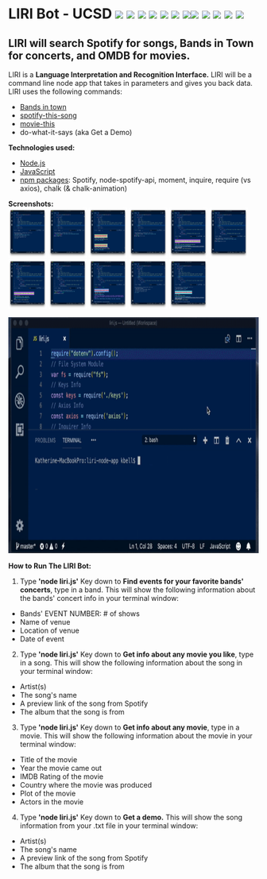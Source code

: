 # LIRI Bot - UCSD <img src="https://img.icons8.com/color/48/000000/drum-set.png">&nbsp;<img src="https://img.icons8.com/color/48/000000/metal-music.png">&nbsp;<img src="https://img.icons8.com/color/48/000000/electronic-music.png">&nbsp;<img src="https://img.icons8.com/color/48/000000/rock-music.png">&nbsp;<img src="https://img.icons8.com/color/48/000000/documentary.png">&nbsp;<img src="https://img.icons8.com/color/48/000000/music-transcript.png">&nbsp;<img src="https://img.icons8.com/color/48/000000/dj.png"><img src="https://img.icons8.com/color/48/000000/matrix-desktop.png">&nbsp;<img src="https://img.icons8.com/color/48/000000/morpheus.png">&nbsp;<img src="https://img.icons8.com/color/48/000000/trinity.png">&nbsp;<img src="https://img.icons8.com/color/48/000000/neo.png">&nbsp;<img src="https://img.icons8.com/color/48/000000/matrix-hunter.png">
## LIRI will search Spotify for songs, Bands in Town for concerts, and OMDB for movies.
LIRI is a <b>Language Interpretation and Recognition Interface.</b> LIRI will be a command line node app that takes in parameters and gives you back data. LIRI uses the following commands:

* <a href="https://www.bandsintown.com/">Bands in town</a>
* <a href="https://www.spotify.com/">spotify-this-song</a>
* <a href="http://www.omdbapi.com/">movie-this</a>
* do-what-it-says (aka Get a Demo)

<b>Technologies used:</b>
* <a href="https://nodejs.org/en/">Node.js</a>
* <a href="https://en.wikipedia.org/wiki/JavaScript">JavaScript</a>
* <a href="https://www.npmjs.com/">npm packages</a>: Spotify, node-spotify-api, moment, inquire, require (vs axios), chalk (& chalk-animation)

<b>Screenshots:</b><br>
<img src="https://raw.githubusercontent.com/katbytes/liri-node-app/master/assets/imgs/01.png" alt="screen 1" height="100" width="77">
<img src="https://raw.githubusercontent.com/katbytes/liri-node-app/master/assets/imgs/02.png" alt="screen 2" height="100" width="77">
<img src="https://raw.githubusercontent.com/katbytes/liri-node-app/master/assets/imgs/03.png" alt="screen 3" height="100" width="77">
<img src="https://raw.githubusercontent.com/katbytes/liri-node-app/master/assets/imgs/04.png" alt="screen 4" height="100" width="77">
<img src="https://raw.githubusercontent.com/katbytes/liri-node-app/master/assets/imgs/05.png" alt="screen 5" height="100" width="77">
<img src="https://raw.githubusercontent.com/katbytes/liri-node-app/master/assets/imgs/06.png" alt="screen 6" height="100" width="77">
<img src="https://raw.githubusercontent.com/katbytes/liri-node-app/master/assets/imgs/07.png" alt="screen 7" height="100" width="77">
<img src="https://raw.githubusercontent.com/katbytes/liri-node-app/master/assets/imgs/08.png" alt="screen 8" height="100" width="77">
<img src="https://raw.githubusercontent.com/katbytes/liri-node-app/master/assets/imgs/09.png" alt="screen 9" height="100" width="77">
<img src="https://raw.githubusercontent.com/katbytes/liri-node-app/master/assets/imgs/10.png" alt="screen 10" height="100" width="77">
<img src="https://raw.githubusercontent.com/katbytes/liri-node-app/master/assets/imgs/11.png" alt="screen 11" height="100" width="77">


<img src="https://raw.githubusercontent.com/katbytes/liri-node-app/master/assets/imgs/liri-node-app.gif" alt="demo" height="475" width="900">

<b>How to Run The LIRI Bot:</b>
1) Type <b>'node liri.js'</b> Key down to <b>Find events for your favorite bands' concerts</b>, type in a band. This will show the following information about the bands' concert info in your terminal window:
* Bands' EVENT NUMBER: # of shows
* Name of venue
* Location of venue
* Date of event
2) Type <b>'node liri.js'</b> Key down to <b>Get info about any movie you like</b>, type in a song. This will show the following information about the song in your terminal window:
* Artist(s)
* The song's name
* A preview link of the song from Spotify
* The album that the song is from
3) Type <b>'node liri.js'</b> Key down to <b>Get info about any movie</b>, type in a movie. This will show the following information about the movie in your terminal window:
* Title of the movie
* Year the movie came out
* IMDB Rating of the movie
* Country where the movie was produced
* Plot of the movie
* Actors in the movie
4) Type <b>'node liri.js'</b> Key down to <b>Get a demo.</b> This will show the song information from your .txt file in your terminal window:
* Artist(s)
* The song's name
* A preview link of the song from Spotify
* The album that the song is from

